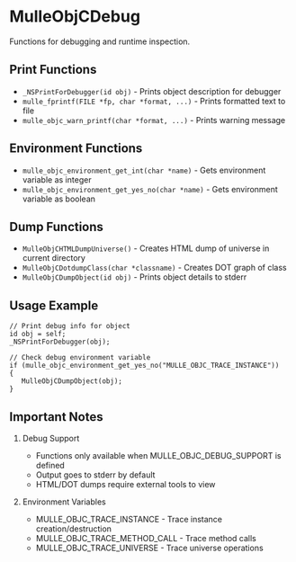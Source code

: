 # MulleObjCDebug

Functions for debugging and runtime inspection.

## Print Functions

- `_NSPrintForDebugger(id obj)` - Prints object description for debugger
- `mulle_fprintf(FILE *fp, char *format, ...)` - Prints formatted text to file
- `mulle_objc_warn_printf(char *format, ...)` - Prints warning message

## Environment Functions

- `mulle_objc_environment_get_int(char *name)` - Gets environment variable as integer
- `mulle_objc_environment_get_yes_no(char *name)` - Gets environment variable as boolean

## Dump Functions

- `MulleObjCHTMLDumpUniverse()` - Creates HTML dump of universe in current directory
- `MulleObjCDotdumpClass(char *classname)` - Creates DOT graph of class
- `MulleObjCDumpObject(id obj)` - Prints object details to stderr

## Usage Example

```objc
// Print debug info for object
id obj = self;
_NSPrintForDebugger(obj);

// Check debug environment variable
if (mulle_objc_environment_get_yes_no("MULLE_OBJC_TRACE_INSTANCE"))
{
   MulleObjCDumpObject(obj);
}
```

## Important Notes

1. Debug Support
   - Functions only available when MULLE_OBJC_DEBUG_SUPPORT is defined
   - Output goes to stderr by default
   - HTML/DOT dumps require external tools to view

2. Environment Variables
   - MULLE_OBJC_TRACE_INSTANCE - Trace instance creation/destruction
   - MULLE_OBJC_TRACE_METHOD_CALL - Trace method calls
   - MULLE_OBJC_TRACE_UNIVERSE - Trace universe operations
